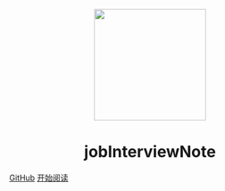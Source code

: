 <p align="center">
<img src="https://ss0.bdstatic.com/70cFvHSh_Q1YnxGkpoWK1HF6hhy/it/u=2481424715,2807309609&fm=26&gp=0.jpg" width="200" height="200"/>
</p>
<h1 align="center">jobInterviewNote</h1>

[GitHub](https://github.com/IsMrChen/jobInterviewNote)
[开始阅读](https://jongcychen.gitee.io/jobinterviewnote/#/README)
